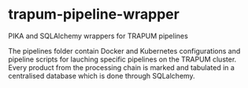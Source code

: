 # trapum-pipeline-wrapper
PIKA and SQLAlchemy wrappers for TRAPUM pipelines

The pipelines folder contain Docker and Kubernetes configurations and pipeline scripts for lauching specific pipelines on the TRAPUM cluster. Every product from the processing chain is marked and tabulated in a centralised database which is done through SQLalchemy.

